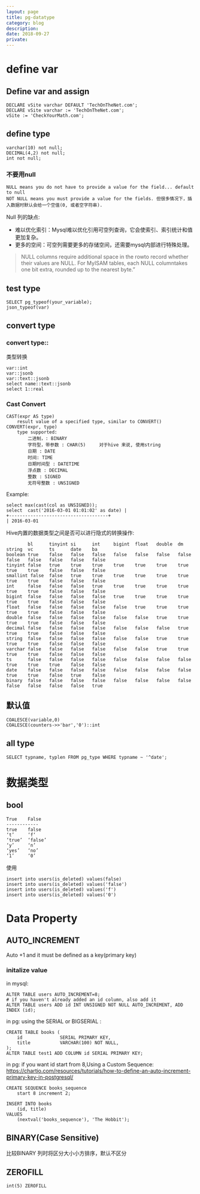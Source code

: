 ```yaml
---
layout: page
title: pg-datatype
category: blog
description: 
date: 2018-09-27
private:
---
```

# define var
## Define var and assign
    DECLARE vSite varchar DEFAULT 'TechOnTheNet.com';
    DECLARE vSite varchar := 'TechOnTheNet.com';
    vSite := 'CheckYourMath.com';

## define type

    varchar(10) not null;
    DECIMAL(4,2) not null;
    int not null;

### 不要用null
	NULL means you do not have to provide a value for the field... default to null
	NOT NULL means you must provide a value for the fields. 但很多情况下，插入数据时默认会给一个空值(0, 或者空字符串).

Null 列的缺点:

- 难以优化索引：Mysql难以优化引用可空列查询，它会使索引、索引统计和值更加复杂。
- 更多的空间：可空列需要更多的存储空间，还需要mysql内部进行特殊处理。
> NULL columns require additional space in the rowto record whether their values are NULL. For MyISAM tables, each NULL columntakes one bit extra, rounded up to the nearest byte.”

## test type

    SELECT pg_typeof(your_variable);
    json_typeof(var)

## convert type
### convert type::
类型转换

    var::int
    var::jsonb
    var::text::jsonb
    select name::text::jsonb
    select 1::real

### Cast Convert

	CAST(expr AS type)
		result value of a specified type, similar to CONVERT()
	CONVERT(expr, type)
		type supported:
			二进制，: BINARY    
			字符型，带参数 : CHAR(5)     对于hive 来说, 使用string
			日期 : DATE     
			时间: TIME     
			日期时间型 : DATETIME     
			浮点数 : DECIMAL      
			整数 : SIGNED     
			无符号整数 : UNSIGNED

Example:

	select max(cast(col as UNSIGNED));
	select	cast('2016-03-01 01:01:02' as date) |
	+-------------------------------------+
	| 2016-03-01

Hive内置的数据类型之间是否可以进行隐式的转换操作:

			bl		tinyint	si		int		bigint	float	double	dm		string	vc		ts		date	ba
	boolean	true	false	false	false	false	false	false	false	false	false	false	false	false
	tinyint	false	true	true	true	true	true	true	true	true	true	false	false	false
	smallint false	false	true	true	true	true	true	true	true	true	false	false	false
	int		false	false	false	true	true	true	true	true	true	true	false	false	false
	bigint	false	false	false	false	true	true	true	true	true	true	false	false	false
	float	false	false	false	false	false	true	true	true	true	true	false	false	false
	double	false	false	false	false	false	false	true	true	true	true	false	false	false
	decimal	false	false	false	false	false	false	false	true	true	true	false	false	false
	string	false	false	false	false	false	false	true	true	true	true	false	false	false
	varchar	false	false	false	false	false	false	true	true	true	true	false	false	false
	ts		false	false	false	false	false	false	false	false	true	true	true	false	false
	date	false	false	false	false	false	false	false	false	true	true	false	true	false
	binary	false	false	false	false	false	false	false	false	false	false	false	false	true

## 默认值

    COALESCE(variable,0)
    COALESCE(counters->>'bar','0')::int

## all type
    SELECT typname, typlen FROM pg_type WHERE typname ~ '^date';


# 数据类型
## bool
    True	False
    ------------
    true	false
    ‘t’	    ‘f‘
    ‘true’	‘false’
    ‘y’	    ‘n’
    ‘yes’	‘no’
    ‘1’	    ‘0’

使用

    insert into users(is_deleted) values(false)
    insert into users(is_deleted) values('false')
    insert into users(is_deleted) values('f')
    insert into users(is_deleted) values('0')



# Data Property

## AUTO_INCREMENT
Auto +1 and it must be defined as a key(primary key)

### initalize value
in mysql:

    ALTER TABLE users AUTO_INCREMENT=8;
    # if you haven't already added an id column, also add it
    ALTER TABLE users ADD id INT UNSIGNED NOT NULL AUTO_INCREMENT, ADD INDEX (id);

in pg: using the SERIAL or BIGSERIAL :

    CREATE TABLE books (
        id              SERIAL PRIMARY KEY,
        title           VARCHAR(100) NOT NULL,
    );
    ALTER TABLE test1 ADD COLUMN id SERIAL PRIMARY KEY;

in pg: if you want id start from 8,Using a Custom Sequence: https://chartio.com/resources/tutorials/how-to-define-an-auto-increment-primary-key-in-postgresql/

    CREATE SEQUENCE books_sequence
        start 8 increment 2;

    INSERT INTO books
        (id, title)
    VALUES
        (nextval('books_sequence'), 'The Hobbit');

## BINARY(Case Sensitive)
比较BINARY 列时将区分大小小方排序，默认不区分

## ZEROFILL

	int(5) ZEROFILL
